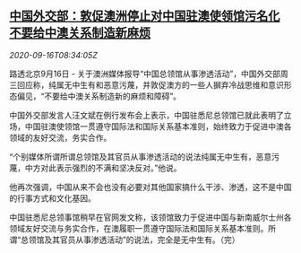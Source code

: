 <!--1600246436000-->
[中国外交部：敦促澳洲停止对中国驻澳使领馆污名化 不要给中澳关系制造新麻烦](https://cn.reuters.com/article/china-foreign-ministry-australia-0916-we-idCNKBS26717R)
------

<div><i>2020-09-16T08:34:05Z</i></div><p>路透北京9月16日 - 关于澳洲媒体报导“中国总领馆从事渗透活动”，中国外交部周三回应称，纯属无中生有和恶意污蔑，并敦促澳方的一些人摒弃冷战思维和意识形态偏见，“不要给中澳关系制造新的麻烦和障碍”。</p><p>中国外交部发言人汪文斌在例行发布会上表示，中国驻悉尼总领馆已就此表明了立场，中国驻澳使领馆一贯遵守国际法和国际关系基本准则，始终致力于促进中澳各领域的友好交流，务实合作。</p><p>“个别媒体所谓所谓总领馆及其官员从事渗透活动的说法纯属无中生有，恶意污蔑，中方对此表示强烈的不满和坚决反对。”他说。</p><p>他再次强调，中国从来不会也没有必要对其他国家搞什么干涉、渗透，这不是中国的行事方式和文化基因。</p><p>中国驻悉尼总领事馆稍早在官网发文称，该领馆致力于促进中国与新南威尔士州各领域友好交流与务实合作，在澳履职一贯遵守国际法和国际关系基本准则。所谓“总领馆及其官员从事渗透活动”的说法，完全是无中生有。（完）</p>
